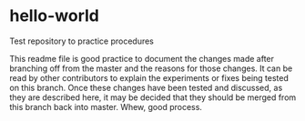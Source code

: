 # hello-world
Test repository to practice procedures

This readme file is good practice to document the changes made after branching off from the master and the reasons for those changes.  It can be read by other contributors to explain the experiments or fixes being tested on this branch.  Once these changes have been tested and discussed, as they are described here, it may be decided that they should be merged from this branch back into master.  Whew, good process.  
